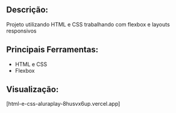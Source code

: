 ## Descrição:
Projeto utilizando HTML e CSS trabalhando com flexbox e layouts responsivos

## Principais Ferramentas: 
* HTML e CSS
* Flexbox

## Visualização:
[html-e-css-aluraplay-8husvx6up.vercel.app]
